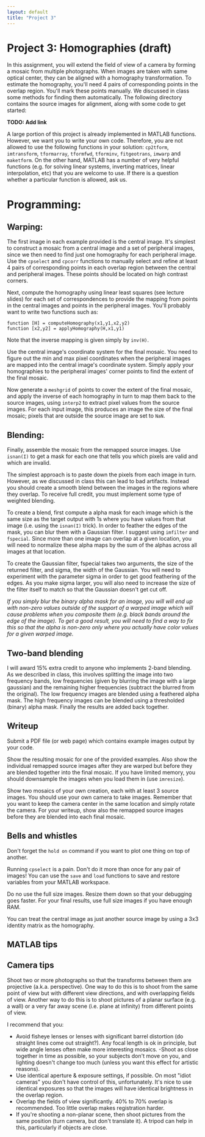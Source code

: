 ```yaml
---
layout: default
title: "Project 3"
---
```


# Project 3: Homographies (draft)

In this assignment, you will extend the field of view of a camera by forming a mosaic from multiple photographs. When images are taken with same optical center, they can be aligned with a homography transformation. To estimate the homography, you'll need 4 pairs of corresponding points in the overlap region. You'll mark these points manually. We discussed in class some methods for finding them automatically. The following directory contains the source images for alignment, along with some code to get started: 

__TODO: Add link__

A large portion of this project is already implemented in MATLAB functions. However, we want you to write your own code.  Therefore, you are not allowed to use the following functions in your solution: `cp2tform`, `imtransform`, `tformarray`, `tformfwd`, `tforminv`,  `fitgeotrans`, `imwarp` and `maketform`. On the other hand, MATLAB has a number of very helpful functions (e.g. for solving linear systems, inverting matrices, linear interpolation, etc) that you are welcome to use. If there is a question whether a particular function is allowed, ask us. 

# Programming:

## Warping:

The first image in each example provided is the central image. It's simplest to construct a mosaic from a central image and a set of peripheral images, since we then need to find just one homography for each peripheral image. Use the `cpselect` and `cpcorr` functions to manually select and refine at least 4 pairs of corresponding points in each overlap region between the central and peripheral images. These points should be located on high contrast corners.

Next, compute the homography using linear least squares (see lecture slides) for each set of correspondences to provide the mapping from points in the central images and points in the peripheral images. You'll probably want to write two functions such as:

    function [H] = computeHomography(x1,y1,x2,y2)
    function [x2,y2] = applyHomography(H,x1,y1)

Note that the inverse mapping is given simply by `inv(H)`.

Use the central image's coordinate system for the final mosaic. You need to figure out the min and max pixel coordinates when the peripheral images are mapped into the central image's coordinate system. Simply apply your homographies to the peripheral images' corner points to find the extent of the final mosaic.

Now generate a `meshgrid` of points to cover the extent of the final mosaic, and apply the inverse of each homography in turn to map them back to the source images, using `interp2` to extract pixel values from the source images. For each input image, this produces an image the size of the final mosaic; pixels that are outside the source image are set to `NaN`. 

## Blending:

Finally, assemble the mosaic from the remapped source images. Use `isnan(I)` to get a mask for each one that tells you which pixels are valid and which are invalid.

The simplest approach is to paste down the pixels from each image in turn. However, as we discussed in class this can lead to bad artifacts. Instead you should create a smooth blend between the images in the regions where they overlap. To receive full credit, you must implement some type of weighted blending.

To create a blend, first compute a alpha mask for each image which is the same size as the target output with 1s where you have values from that image (i.e. using the `isnan(I)` trick). In order to feather the edges of the mask, you can blur them with a Gaussian filter. I suggest using `imfilter` and `fspecial`. Since more than one image can overlap at a given location, you will need to normalize these alpha maps by the sum of the alphas across all images at that location.

To create the Gaussian filter, fspecial takes two arguments, the size of the returned filter, and sigma, the width of the Gaussian. You will need to experiment with the parameter sigma in order to get good feathering of the edges. As you make sigma larger, you will also need to increase the size of the filter itself to match so that the Gaussian doesn't get cut off.

_If you simply blur the binary alpha mask for an image, you will will end up with non-zero values outside of the support of a warped image which will cause problems when you composite them (e.g. black bands around the edge of the image). To get a good result, you will need to find a way to fix this so that the alpha is non-zero only where you actually have color values for a given warped image._

## Two-band blending
I will award 15% extra credit to anyone who implements 2-band blending. As we described in class, this involves splitting the image into two frequency bands, low frequencies (given by blurring the image with a large gaussian) and the remaining higher frequencies (subtract the blurred from the original). The low frequency images are blended using a feathered alpha mask. The high frequency images can be blended using a thresholded (binary) alpha mask. Finally the results are added back together.

## Writeup

Submit a PDF file (or web page) which contains example images output by your code.

Show the resulting mosaic for one of the provided examples. Also show the individual remapped source images after they are warped but before they are blended together into the final mosaic. If you have limited memory, you should downsample the images when you load them in (use `imresize`).

Show two mosaics of your own creation, each with at least 3 source images. You should use your own camera to take images. Remember that you want to keep the camera center in the same location and simply rotate the camera. For your writeup, show also the remapped source images before they are blended into each final mosaic. 

## Bells and whistles

Don't forget the `hold on` command if you want to plot one thing on top of another.

Running `cpselect` is a pain. Don't do it more than once for any pair of images! You can use the `save` and `load` functions to save and restore variables from your MATLAB workspace.

Do no use the full size images. Resize them down so that your debugging goes faster. For your final results, use full size images if you have enough RAM.

You can treat the central image as just another source image by using a 3x3 identity matrix as the homography. 

## MATLAB tips

## Camera tips
Shoot two or more photographs so that the transforms between them are projective (a.k.a. perspective). One way to do this is to shoot from the same point of view but with different view directions, and with overlapping fields of view. Another way to do this is to shoot pictures of a planar surface (e.g. a wall) or a very far away scene (i.e. plane at infinity) from different points of view.

I recommend that you:
 
- Avoid fisheye lenses or lenses with significant barrel distortion (do straight lines come out straight?). Any focal length is ok in principle, but wide angle lenses often make more interesting mosaics.
-Shoot as close together in time as possible, so your subjects don't move on you, and lighting doesn't change too much (unless you want this effect for artistic reasons). 
- Use identical aperture & exposure settings, if possible. On most "idiot cameras" you don't have control of this, unfortunately. It's nice to use identical exposures so that the images will have identical brightness in the overlap region.
- Overlap the fields of view significantly. 40% to 70% overlap is recommended. Too little overlap makes registration harder.
- If you're shooting a non-planar scene, then shoot pictures from the same position (turn camera, but don't translate it). A tripod can help in this, particularly if objects are close.

